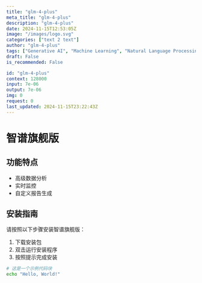 ```yaml
---
title: "glm-4-plus"
meta_title: "glm-4-plus"
description: "glm-4-plus"
date: 2024-11-15T12:53:05Z
image: "/images/logo.svg"
categories: ["text 2 text"]
author: "glm-4-plus"
tags: ["Generative AI", "Machine Learning", "Natural Language Processing", "Technology", "Chatbots"]
draft: False
is_recommended: False

id: "glm-4-plus"
context: 128000
input: 7e-06
output: 7e-06
img: 0
request: 0
last_updated: 2024-11-15T23:22:43Z
---
```


# 智谱旗舰版

## 功能特点

- 高级数据分析
- 实时监控
- 自定义报告生成

## 安装指南

请按照以下步骤安装智谱旗舰版：

1. 下载安装包
2. 双击运行安装程序
3. 按照提示完成安装

```bash
# 这是一个示例代码块
echo "Hello, World!"
```

